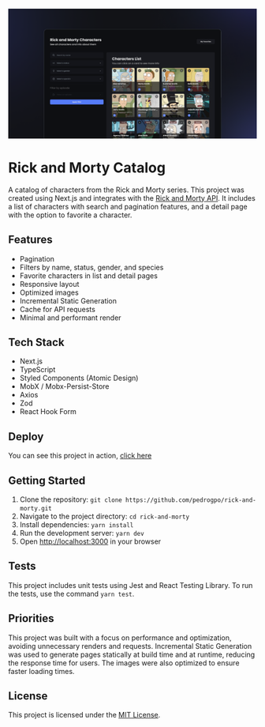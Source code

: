 ![](./public/github_img.png)

# Rick and Morty Catalog

A catalog of characters from the Rick and Morty series. This project was created using Next.js and integrates with the [Rick and Morty API](https://rickandmortyapi.com/documentation/). It includes a list of characters with search and pagination features, and a detail page with the option to favorite a character.

## Features

- Pagination
- Filters by name, status, gender, and species
- Favorite characters in list and detail pages
- Responsive layout
- Optimized images
- Incremental Static Generation
- Cache for API requests
- Minimal and performant render

## Tech Stack

- Next.js
- TypeScript
- Styled Components (Atomic Design)
- MobX / Mobx-Persist-Store
- Axios
- Zod
- React Hook Form

## Deploy

You can see this project in action, [click here](https://rick-and-morty-pedrogpo.vercel.app/)

## Getting Started

1. Clone the repository: `git clone https://github.com/pedrogpo/rick-and-morty.git`
2. Navigate to the project directory: `cd rick-and-morty`
3. Install dependencies: `yarn install`
4. Run the development server: `yarn dev`
5. Open [http://localhost:3000](http://localhost:3000) in your browser

## Tests

This project includes unit tests using Jest and React Testing Library. To run the tests, use the command `yarn test`.

## Priorities

This project was built with a focus on performance and optimization, avoiding unnecessary renders and requests. Incremental Static Generation was used to generate pages statically at build time and at runtime, reducing the response time for users. The images were also optimized to ensure faster loading times.

## License

This project is licensed under the [MIT License](https://choosealicense.com/licenses/mit/).

